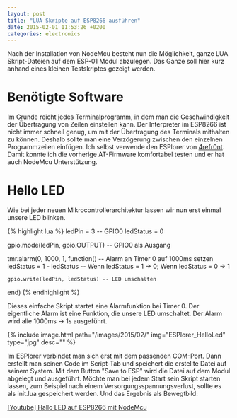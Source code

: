 ```yaml
---
layout: post
title: "LUA Skripte auf ESP8266 ausführen"
date: 2015-02-01 11:53:26 +0200
categories: electronics
---
```

Nach der Installation von NodeMcu besteht nun die Möglichkeit, ganze LUA Skript-Dateien auf dem ESP-01 Modul abzulegen. Das Ganze soll hier kurz anhand eines kleinen Testskriptes gezeigt werden. 

# Benötigte Software

Im Grunde reicht jedes Terminalprogramm, in dem man die Geschwindigkeit der Übertragung von Zeilen einstellen kann. Der Interpreter im ESP8266 ist nicht immer schnell genug, um mit der Übertragung des Terminals mithalten zu können. Deshalb sollte man eine Verzögerung zwischen den einzelnen Programmzeilen einfügen. Ich selbst verwende den ESPlorer von [4refr0nt](http://esp8266.ru/esplorer/). Damit konnte ich die vorherige AT-Firmware komfortabel testen und er hat auch NodeMcu Unterstützung. 

# Hello LED

Wie bei jeder neuen Mikrocontrollerarchitektur lassen wir nun erst einmal unsere LED blinken. 
    
{% highlight lua %}
ledPin = 3	-- GPIO0
ledStatus = 0

gpio.mode(ledPin, gpio.OUTPUT) -- GPIO0 als Ausgang

tmr.alarm(0, 1000, 1, function() -- Alarm an Timer 0 auf 1000ms setzen
    ledStatus = 1 - ledStatus -- Wenn ledStatus = 1 -> 0; Wenn ledStatus = 0 -> 1

    gpio.write(ledPin, ledStatus) -- LED umschalten
end)
{% endhighlight %}

Dieses einfache Skript startet eine Alarmfunktion bei Timer 0. Der eigentliche Alarm ist eine Funktion, die unsere LED umschaltet. Der Alarm wird alle 1000ms -> 1s ausgeführt.

{% include image.html path="/images/2015/02/" img="ESPlorer_HelloLed" type="jpg" desc="" %}

Im ESPlorer verbindet man sich erst mit dem passenden COM-Port. Dann erstellt man seinen Code im Script-Tab und speichert die erstellte Datei auf seinem System. Mit dem Button "Save to ESP" wird die Datei auf dem Modul abgelegt und ausgeführt. Möchte man bei jedem Start sein Skript starten lassen, zum Beispiel nach einem Versorgungsspannungsverlust, sollte es als init.lua gespeichert werden. Und das Ergebnis als Bewegtbild:

[[Youtube] Hallo LED auf ESP8266 mit NodeMcu](https://www.youtube.com/watch?v=daclmhlzUhs)
